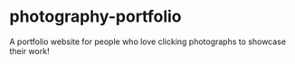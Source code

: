 # photography-portfolio
A portfolio website for people who love clicking photographs to showcase their work!

